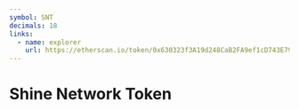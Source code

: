 ```yaml
---
symbol: SNT
decimals: 18
links:
  - name: explorer
    url: https://etherscan.io/token/0x630323f3A19d248CaB2FA9ef1cD743E7985768dD
---
```


# Shine Network Token
